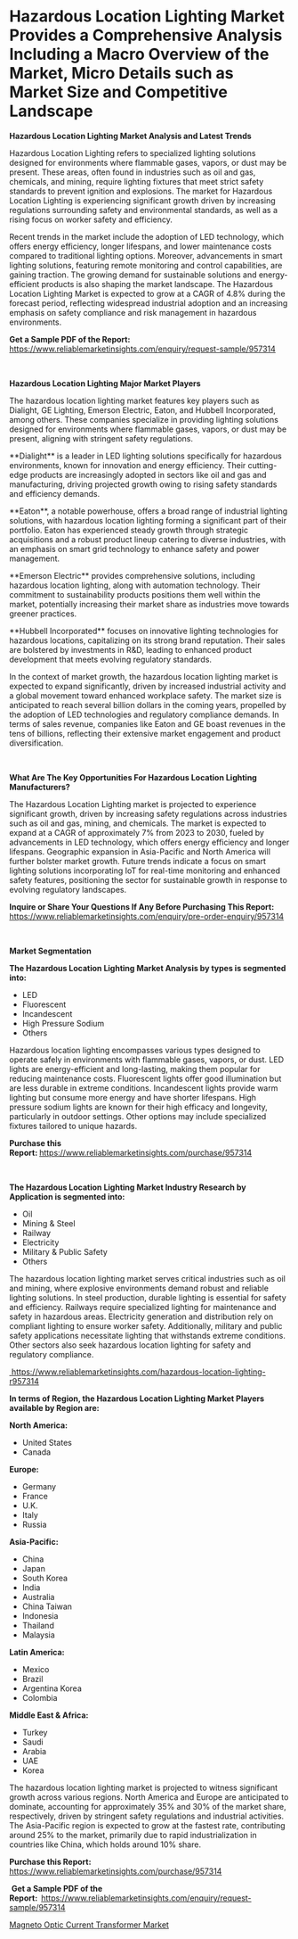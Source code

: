 <p><h1>Hazardous Location Lighting Market Provides a Comprehensive Analysis Including a Macro Overview of the Market, Micro Details such as Market Size and Competitive Landscape</h1></p><p><strong>Hazardous Location Lighting Market Analysis and Latest Trends</strong></p>
<p><p>Hazardous Location Lighting refers to specialized lighting solutions designed for environments where flammable gases, vapors, or dust may be present. These areas, often found in industries such as oil and gas, chemicals, and mining, require lighting fixtures that meet strict safety standards to prevent ignition and explosions. The market for Hazardous Location Lighting is experiencing significant growth driven by increasing regulations surrounding safety and environmental standards, as well as a rising focus on worker safety and efficiency.</p><p>Recent trends in the market include the adoption of LED technology, which offers energy efficiency, longer lifespans, and lower maintenance costs compared to traditional lighting options. Moreover, advancements in smart lighting solutions, featuring remote monitoring and control capabilities, are gaining traction. The growing demand for sustainable solutions and energy-efficient products is also shaping the market landscape. The Hazardous Location Lighting Market is expected to grow at a CAGR of 4.8% during the forecast period, reflecting widespread industrial adoption and an increasing emphasis on safety compliance and risk management in hazardous environments.</p></p>
<p><strong>Get a Sample PDF of the Report:&nbsp;</strong> <a href="https://www.reliablemarketinsights.com/enquiry/request-sample/957314?utm_campaign=2302&utm_medium=2&utm_source=Github&utm_content=ia&utm_term=21022025&utm_id=hazardous-location-lighting">https://www.reliablemarketinsights.com/enquiry/request-sample/957314</a></p>
<p>&nbsp;</p>
<p><strong>Hazardous Location Lighting Major Market Players</strong></p>
<p><p>The hazardous location lighting market features key players such as Dialight, GE Lighting, Emerson Electric, Eaton, and Hubbell Incorporated, among others. These companies specialize in providing lighting solutions designed for environments where flammable gases, vapors, or dust may be present, aligning with stringent safety regulations.</p><p>**Dialight** is a leader in LED lighting solutions specifically for hazardous environments, known for innovation and energy efficiency. Their cutting-edge products are increasingly adopted in sectors like oil and gas and manufacturing, driving projected growth owing to rising safety standards and efficiency demands.</p><p>**Eaton**, a notable powerhouse, offers a broad range of industrial lighting solutions, with hazardous location lighting forming a significant part of their portfolio. Eaton has experienced steady growth through strategic acquisitions and a robust product lineup catering to diverse industries, with an emphasis on smart grid technology to enhance safety and power management.</p><p>**Emerson Electric** provides comprehensive solutions, including hazardous location lighting, along with automation technology. Their commitment to sustainability products positions them well within the market, potentially increasing their market share as industries move towards greener practices.</p><p>**Hubbell Incorporated** focuses on innovative lighting technologies for hazardous locations, capitalizing on its strong brand reputation. Their sales are bolstered by investments in R&D, leading to enhanced product development that meets evolving regulatory standards.</p><p>In the context of market growth, the hazardous location lighting market is expected to expand significantly, driven by increased industrial activity and a global movement toward enhanced workplace safety. The market size is anticipated to reach several billion dollars in the coming years, propelled by the adoption of LED technologies and regulatory compliance demands. In terms of sales revenue, companies like Eaton and GE boast revenues in the tens of billions, reflecting their extensive market engagement and product diversification.</p></p>
<p>&nbsp;</p>
<p><strong>What Are The Key Opportunities For Hazardous Location Lighting Manufacturers?</strong></p>
<p><p>The Hazardous Location Lighting market is projected to experience significant growth, driven by increasing safety regulations across industries such as oil and gas, mining, and chemicals. The market is expected to expand at a CAGR of approximately 7% from 2023 to 2030, fueled by advancements in LED technology, which offers energy efficiency and longer lifespans. Geographic expansion in Asia-Pacific and North America will further bolster market growth. Future trends indicate a focus on smart lighting solutions incorporating IoT for real-time monitoring and enhanced safety features, positioning the sector for sustainable growth in response to evolving regulatory landscapes.</p></p>
<p><strong>Inquire or Share Your Questions If Any Before Purchasing This Report:</strong> <a href="https://www.reliablemarketinsights.com/enquiry/pre-order-enquiry/957314?utm_campaign=2302&utm_medium=2&utm_source=Github&utm_content=ia&utm_term=21022025&utm_id=hazardous-location-lighting">https://www.reliablemarketinsights.com/enquiry/pre-order-enquiry/957314</a></p>
<p>&nbsp;</p>
<p><strong>Market Segmentation</strong></p>
<p><strong>The Hazardous Location Lighting Market Analysis by types is segmented into:</strong></p>
<p><ul><li>LED</li><li>Fluorescent</li><li>Incandescent</li><li>High Pressure Sodium</li><li>Others</li></ul></p>
<p><p>Hazardous location lighting encompasses various types designed to operate safely in environments with flammable gases, vapors, or dust. LED lights are energy-efficient and long-lasting, making them popular for reducing maintenance costs. Fluorescent lights offer good illumination but are less durable in extreme conditions. Incandescent lights provide warm lighting but consume more energy and have shorter lifespans. High pressure sodium lights are known for their high efficacy and longevity, particularly in outdoor settings. Other options may include specialized fixtures tailored to unique hazards.</p></p>
<p><strong>Purchase this Report:&nbsp;</strong><a href="https://www.reliablemarketinsights.com/purchase/957314?utm_campaign=2302&utm_medium=2&utm_source=Github&utm_content=ia&utm_term=21022025&utm_id=hazardous-location-lighting">https://www.reliablemarketinsights.com/purchase/957314</a></p>
<p>&nbsp;</p>
<p><strong>The Hazardous Location Lighting Market Industry Research by Application is segmented into:</strong></p>
<p><ul><li>Oil</li><li>Mining & Steel</li><li>Railway</li><li>Electricity</li><li>Military & Public Safety</li><li>Others</li></ul></p>
<p><p>The hazardous location lighting market serves critical industries such as oil and mining, where explosive environments demand robust and reliable lighting solutions. In steel production, durable lighting is essential for safety and efficiency. Railways require specialized lighting for maintenance and safety in hazardous areas. Electricity generation and distribution rely on compliant lighting to ensure worker safety. Additionally, military and public safety applications necessitate lighting that withstands extreme conditions. Other sectors also seek hazardous location lighting for safety and regulatory compliance.</p></p>
<p><a href="https://www.reliablemarketinsights.com/hazardous-location-lighting-r957314?utm_campaign=2302&utm_medium=2&utm_source=Github&utm_content=ia&utm_term=21022025&utm_id=hazardous-location-lighting">&nbsp;https://www.reliablemarketinsights.com/hazardous-location-lighting-r957314</a></p>
<p><strong>In terms of Region, the Hazardous Location Lighting Market Players available by Region are:</strong></p>
<p>
    <p> <strong> North America: </strong>
        <ul>
            <li>United States</li>
            <li>Canada</li>
        </ul>
        </p> 
    <p> <strong> Europe: </strong>
        <ul>
            <li>Germany</li>
            <li>France</li>
            <li>U.K.</li>
            <li>Italy</li>
            <li>Russia</li>
        </ul>
        </p> 
    <p> <strong> Asia-Pacific: </strong>
        <ul>
            <li>China</li>
            <li>Japan</li>
            <li>South Korea</li>
            <li>India</li>
            <li>Australia</li>
            <li>China Taiwan</li>
            <li>Indonesia</li>
            <li>Thailand</li>
            <li>Malaysia</li>
        </ul>
        </p> 
    <p> <strong> Latin America: </strong>
        <ul>
            <li>Mexico</li>
            <li>Brazil</li>
            <li>Argentina Korea</li>
            <li>Colombia</li>
        </ul>
        </p> 
    <p> <strong> Middle East & Africa: </strong>
        <ul>
            <li>Turkey</li>
            <li>Saudi</li>
            <li>Arabia</li>
            <li>UAE</li>
            <li>Korea</li>
        </ul>
    </p>
    </p>
<p><p>The hazardous location lighting market is projected to witness significant growth across various regions. North America and Europe are anticipated to dominate, accounting for approximately 35% and 30% of the market share, respectively, driven by stringent safety regulations and industrial activities. The Asia-Pacific region is expected to grow at the fastest rate, contributing around 25% to the market, primarily due to rapid industrialization in countries like China, which holds around 10% share.</p></p>
<p><strong>Purchase this Report: </strong><a href="https://www.reliablemarketinsights.com/purchase/957314?utm_campaign=2302&utm_medium=2&utm_source=Github&utm_content=ia&utm_term=21022025&utm_id=hazardous-location-lighting">https://www.reliablemarketinsights.com/purchase/957314</a></p>
<p>&nbsp;<strong>Get a Sample PDF of the Report:&nbsp;&nbsp;</strong><a href="https://www.reliablemarketinsights.com/enquiry/request-sample/957314?utm_campaign=2302&utm_medium=2&utm_source=Github&utm_content=ia&utm_term=21022025&utm_id=hazardous-location-lighting">https://www.reliablemarketinsights.com/enquiry/request-sample/957314</a></p>
<p><strong></strong></p>
<p><p><a href="https://github.com/mathastilley812967/Market-Research-Report-List-1/blob/main/magneto-optic-current-transformer-market.md?utm_campaign=2302&utm_medium=2&utm_source=Github&utm_content=ia&utm_term=21022025&utm_id=hazardous-location-lighting">Magneto Optic Current Transformer Market</a></p></p>